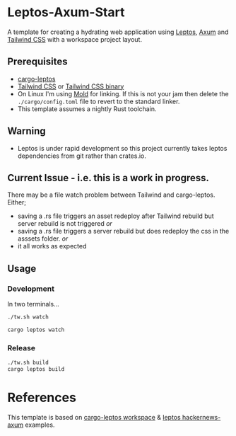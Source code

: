 # Leptos-Axum-Start

A template for creating a hydrating web application using [Leptos](https://github.com/leptos-rs/leptos), [Axum](https://github.com/tokio-rs/axum) and [Tailwind CSS](https://tailwindcss.com) with a workspace project layout.

## Prerequisites

- [cargo-leptos](https://github.com/leptos-rs/cargo-leptos)
- [Tailwind CSS](https://tailwindcss.com) or [Tailwind CSS binary](https://github.com/tailwindlabs/tailwindcss/releases)
- On Linux I'm using [Mold](https://github.com/rui314/mold) for linking.  If this is not your jam then delete the `./cargo/config.toml` file to revert to the standard linker.
- This template assumes a nightly Rust toolchain.

## Warning

- Leptos is under rapid development so this project currently takes leptos dependencies from git rather than crates.io.

## Current Issue - i.e. this is a work in progress.

There may be a file watch problem between Tailwind and cargo-leptos.
Either;
- saving a .rs file triggers an asset redeploy after Tailwind rebuild but server rebuild is not triggered
_or_
- saving a .rs file triggers a server rebuild but does redeploy the css in the asssets folder.
_or_
- it all works as expected

## Usage

### Development

In two terminals...
```bash
./tw.sh watch
```
```bash
cargo leptos watch
```

### Release

```bash
./tw.sh build
cargo leptos build
```

# References

This template is based on [cargo-leptos workspace](https://github.com/leptos-rs/cargo-leptos/tree/main/examples/workspace) & [leptos hackernews-axum](https://github.com/leptos-rs/leptos/tree/main/examples/hackernews_axum) examples.
